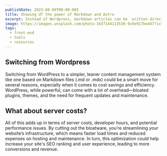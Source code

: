 ```yaml
---
publishDate: 2023-08-09T00:00:00Z
title: Showing UT the power of Markdown and Astro
excerpt: Instead of Wordpress, markdown articles can be  written directly in the code or stored as md in a DB.
image: https://images.unsplash.com/photo-1637144113536-9c6e917be447?ixlib=rb-4.0.3&ixid=M3wxMjA3fDB8MHxwaG90by1wYWdlfHx8fGVufDB8fHx8fA%3D%3D&auto=format&fit=crop&w=1674&q=80
tags:
  - front-end
  - tools
  - resources
---
```


## Switching from Wordpress

Switching from WordPress to a simpler, leaner content management system like one based on Markdown files (.md or .mdx) could be a smart move for several reasons, especially when it comes to cost savings and efficiency. WordPress, while powerful, can come with a lot of overhead—bloated plugins, themes, and the need for frequent updates and maintenance.

## What about server costs?

All of this adds up in terms of server costs, developer hours, and potential performance issues. By cutting out the bloatware, you’re streamlining your website’s infrastructure, which means faster load times and reduced expenses on hosting and maintenance. In turn, this optimization could help increase your site's SEO ranking and user experience, leading to more conversions and revenue.
